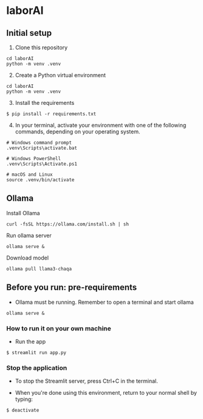 # laborAI

## Initial setup 

1. Clone this repository

```
cd laborAI
python -m venv .venv
```

2. Create a Python virtual environment

```
cd laborAI
python -m venv .venv
```

3. Install the requirements

```
$ pip install -r requirements.txt
```
   
4. In your terminal, activate your environment with one of the following commands, depending on your operating system.

```
# Windows command prompt
.venv\Scripts\activate.bat

# Windows PowerShell
.venv\Scripts\Activate.ps1

# macOS and Linux
source .venv/bin/activate

```
## Ollama

Install Ollama

```
curl -fsSL https://ollama.com/install.sh | sh
```

Run ollama server 

```
ollama serve &
```

Download model

```
ollama pull llama3-chaqa
```

## Before you run: pre-requirements


* Ollama must be running. Remember to open a terminal and start ollama

```
ollama serve &
```


### How to run it on your own machine


* Run the app

```
$ streamlit run app.py
```

### Stop the application

* To stop the Streamlit server, press Ctrl+C in the terminal.

* When you're done using this environment, return to your normal shell by typing:

```
$ deactivate
```
